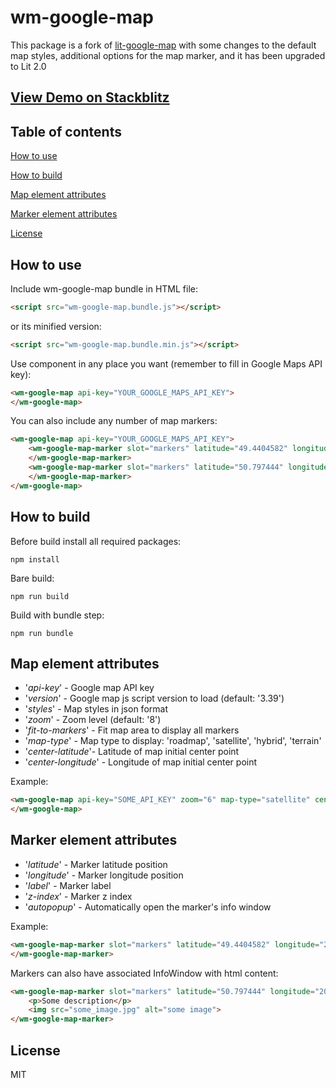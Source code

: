# wm-google-map

This package is a fork of [lit-google-map](https://www.npmjs.com/package/lit-google-map) with some changes to the default map styles, additional options for the map marker, and it has been upgraded to Lit 2.0

## [View Demo on Stackblitz](https://stackblitz.com/edit/vite-zhdaof?file=index.html)

## Table of contents

[How to use](#How-to-use)

[How to build](#How-to-build)

[Map element attributes](#Map-element-attributes)

[Marker element attributes](#Marker-element-attributes)

[License](#License)

## How to use

Include wm-google-map bundle in HTML file:

```html
<script src="wm-google-map.bundle.js"></script>
```

or its minified version:

```html
<script src="wm-google-map.bundle.min.js"></script>
```

Use component in any place you want (remember to fill in Google Maps API key):

```html
<wm-google-map api-key="YOUR_GOOGLE_MAPS_API_KEY">    
</wm-google-map>
```

You can also include any number of map markers:

```html
<wm-google-map api-key="YOUR_GOOGLE_MAPS_API_KEY">
    <wm-google-map-marker slot="markers" latitude="49.4404582" longitude="20.2700361">
    </wm-google-map-marker>  
    <wm-google-map-marker slot="markers" latitude="50.797444" longitude="20.4600623">
    </wm-google-map-marker>
</wm-google-map>
```

## How to build

Before build install all required packages:

```
npm install
```

Bare build:

```
npm run build
```

Build with bundle step:

```
npm run bundle
```

## Map element attributes

* '*api-key*' - Google map API key
* '*version*' - Google map js script version to load (default: '3.39')
* '*styles*' - Map styles in json format
* '*zoom*' - Zoom level (default: '8')
* '*fit-to-markers*' - Fit map area to display all markers
* '*map-type*' - Map type to display: 'roadmap', 'satellite', 'hybrid', 'terrain'
* '*center-latitude*'- Latitude of map initial center point
* '*center-longitude*' - Longitude of map initial center point

Example:

```html
<wm-google-map api-key="SOME_API_KEY" zoom="6" map-type="satellite" center-latitude="51.8436554" center-longitude="19.5070867">    
</wm-google-map>
```

## Marker element attributes

* '*latitude*' - Marker latitude position
* '*longitude*' - Marker longitude position
* '*label*' - Marker label
* '*z-index*' - Marker z index
* '*autopopup*' - Automatically open the marker's info window

Example:

```html
<wm-google-map-marker slot="markers" latitude="49.4404582" longitude="20.2700361">
</wm-google-map-marker>
```

Markers can also have associated InfoWindow with html content:

```html
<wm-google-map-marker slot="markers" latitude="50.797444" longitude="20.4600623">
    <p>Some description</p>
    <img src="some_image.jpg" alt="some image">
</wm-google-map-marker>
```

## License

MIT